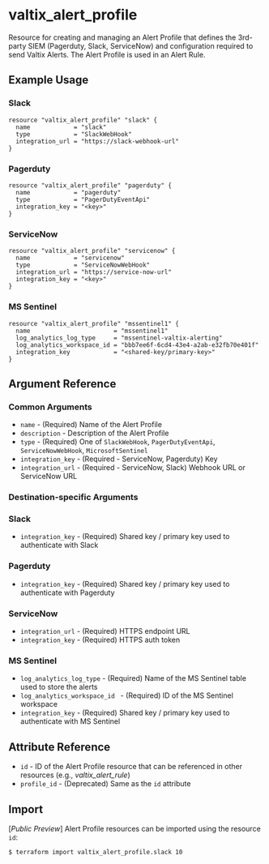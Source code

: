 # valtix_alert_profile
Resource for creating and managing an Alert Profile that defines the 3rd-party SIEM (Pagerduty, Slack, ServiceNow) and configuration required to send Valtix Alerts.  The Alert Profile is used in an Alert Rule.

## Example Usage

### Slack
```hcl
resource "valtix_alert_profile" "slack" {
  name            = "slack"
  type            = "SlackWebHook"
  integration_url = "https://slack-webhook-url"
}
```

### Pagerduty
```hcl
resource "valtix_alert_profile" "pagerduty" {
  name            = "pagerduty"
  type            = "PagerDutyEventApi"
  integration_key = "<key>"
}
```

### ServiceNow
```hcl
resource "valtix_alert_profile" "servicenow" {
  name            = "servicenow"
  type            = "ServiceNowWebHook"
  integration_url = "https://service-now-url"
  integration_key = "<key>"
}
```

### MS Sentinel
```hcl
resource "valtix_alert_profile" "mssentinel1" {
  name                       = "mssentinel1"
  log_analytics_log_type     = "mssentinel-valtix-alerting"
  log_analytics_workspace_id = "bbb7ee6f-6cd4-43e4-a2ab-e32fb70e401f"
  integration_key            = "<shared-key/primary-key>"
}
```

## Argument Reference

### Common Arguments
* `name` - (Required) Name of the Alert Profile
* `description` - Description of the Alert Profile
* `type` - (Required) One of `SlackWebHook`, `PagerDutyEventApi`, `ServiceNowWebHook`, `MicrosoftSentinel`
* `integration_key` - (Required - ServiceNow, Pagerduty) Key
* `integration_url` - (Required - ServiceNow, Slack) Webhook URL or ServiceNow URL

### Destination-specific Arguments

### Slack
* `integration_key` - (Required) Shared key / primary key used to authenticate with Slack

### Pagerduty
* `integration_key` - (Required) Shared key / primary key used to authenticate with Pagerduty

### ServiceNow
* `integration_url` - (Required) HTTPS endpoint URL
* `integration_key` - (Required) HTTPS auth token

### MS Sentinel
* `log_analytics_log_type` - (Required) Name of the MS Sentinel table used to store the alerts 
* `log_analytics_workspace_id ` - (Required) ID of the MS Sentinel workspace
* `integration_key` - (Required) Shared key / primary key used to authenticate with MS Sentinel

## Attribute Reference
* `id` - ID of the Alert Profile resource that can be referenced in other resources (e.g., *valtix_alert_rule*)
* `profile_id` - (Deprecated) Same as the `id` attribute

## Import
[*Public Preview*] Alert Profile resources can be imported using the resource `id`:

```hcl
$ terraform import valtix_alert_profile.slack 10
```